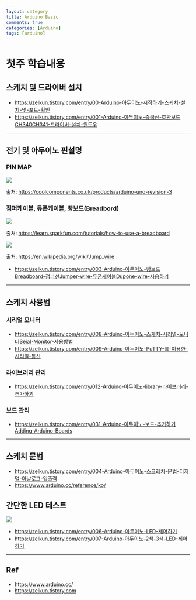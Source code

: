 ```yaml
---
layout: category
title: Arduino Basic
comments: true
categories: [Arduino]
tags: [arduino]
---
```


# 첫주 학습내용

## 스케치 및 드라이버 설치

- https://zelkun.tistory.com/entry/00-Arduino-아두이노-시작하기-스케치-설치-및-포트-확인
- https://zelkun.tistory.com/entry/001-Arduino-아두이노-중국산-호환보드CH340CH341-드라이버-설치-윈도우

---

## 전기 및 아두이노 핀설명

### PIN MAP

<img src="https://cdn.shopify.com/s/files/1/2311/3697/products/arduino-uno-r3-education-genuino-original-boards-robotics-cool-components_205_800x565.jpg">

출처: https://coolcomponents.co.uk/products/arduino-uno-revision-3

### 점퍼케이블, 듀폰케이블, 빵보드(Breadbord)

<img src="https://t1.daumcdn.net/cfile/tistory/274DC84A56AC242923"/>

출처: https://learn.sparkfun.com/tutorials/how-to-use-a-breadboard

<img src="https://t1.daumcdn.net/cfile/tistory/2554FA4956AC24291D"/>

출처: https://en.wikipedia.org/wiki/Jump_wire


* https://zelkun.tistory.com/entry/003-Arduino-아두이노-빵보드Breadboard-점퍼선Jumper-wire-듀폰케이블Dupone-wire-사용하기

---

## 스케치 사용법

### 시리얼 모니터

* https://zelkun.tistory.com/entry/008-Arduino-아두이노-스케치-시리얼-모니터Seial-Monitor-사용방법
* https://zelkun.tistory.com/entry/009-Arduino-아두이노-PuTTY-를-이용한-시리얼-통신

### 라이브러리 관리

* https://zelkun.tistory.com/entry/012-Arduino-아두이노-library-라이브러리-추가하기

### 보드 관리

* https://zelkun.tistory.com/entry/031-Arduino-아두이노-보드-추가하기Adding-Arduino-Boards

---

## 스케치 문법

* https://zelkun.tistory.com/entry/004-Arduino-아두이노-스크레치-문법-디지털-아날로그-입출력
* https://www.arduino.cc/reference/ko/

## 간단한 LED 테스트

<img src="https://t1.daumcdn.net/cfile/tistory/251E0B4756AC299F15"/>

* https://zelkun.tistory.com/entry/006-Arduino-아두이노-LED-제어하기   
* https://zelkun.tistory.com/entry/007-Arduino-아두이노-2색-3색-LED-제어하기

---

## Ref

* https://www.arduino.cc/
* https://zelkun.tistory.com
